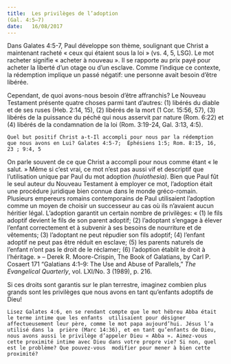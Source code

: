 ```yaml
---
title:  Les privilèges de l’adoption 
(Gal. 4:5–7)
date:   16/08/2017
---
```

Dans Galates 4:5-7, Paul développe son thème, soulignant que Christ a maintenant racheté « ceux qui étaient  sous la loi » (vs. 4, 5, LSG). Le mot racheter signifie « acheter à nouveau ». Il se rapporte au prix payé pour  acheter la liberté d’un otage ou d’un esclave. Comme l’indique ce contexte, la rédemption implique un passé  négatif: une personne avait besoin d’être libérée. 

Cependant, de quoi avons-nous besoin d’être affranchis? Le Nouveau Testament présente quatre choses parmi  tant d’autres: (1) libérés du diable et de ses ruses (Heb. 2:14, 15), (2) libérés de la mort (1 Cor. 15:56, 57), (3) libérés de la puissance du péché qui nous asservit par nature (Rom. 6:22) et (4) libérés de la condamnation de  la loi (Rom. 3:19-24, Gal. 3:13, 4:5). 

`Quel but positif Christ a-t-Il accompli pour nous par la rédemption que nous avons en Lui? Galates 4:5-7;  Éphésiens 1:5; Rom. 8:15, 16, 23 ; 9:4, 5`

On parle souvent de ce que Christ a accompli pour nous comme étant « le salut. » Même si c’est vrai, ce mot  n’est pas aussi vif et descriptif que l’utilisation unique par Paul du mot adoption *(huiothesia)*. Bien que Paul fût  le seul auteur du Nouveau Testament à employer ce mot, l’adoption était une procédure juridique bien connue  dans le monde gréco-romain. Plusieurs empereurs romains contemporains de Paul utilisaient l’adoption comme  un moyen de choisir un successeur au cas où ils n’avaient aucun héritier légal. L’adoption garantit un certain  nombre de privilèges: « (1) le fils adoptif devient le fils de son parent adoptif; (2) l’adoptant s’engage à élever  l’enfant correctement et à subvenir à ses besoins de nourriture et de vêtements; (3) l’adoptant ne peut répudier  son fils adoptif; (4) l’enfant adoptif ne peut pas être réduit en esclave; (5) les parents naturels de l’enfant n’ont  pas le droit de le réclamer; (6) l’adoption établit le droit à l’héritage. » – Derek R. Moore-Crispin, The Book of  Galatians, by Carl P. Cosaert 171 “Galatians 4:1–9: The Use and Abuse of Parallels,” *The Evangelical Quarterly*,  vol. LXI/No. 3 (1989), p. 216. 

Si ces droits sont garantis sur le plan terrestre, imaginez combien plus grands sont les privilèges que nous  avons en tant qu’enfants adoptifs de Dieu! 

`Lisez Galates 4:6, en se rendant compte que le mot hébreu Abba était le terme intime que les enfants  utilisaient pour désigner affectueusement leur père, comme le mot papa aujourd’hui. Jésus l’a utilisé dans la  prière (Marc 14:36), et en tant qu’enfants de Dieu, nous avons aussi le privilège d’appeler Dieu « Abba ». Aimez-vous cette proximité intime avec Dieu dans votre propre vie? Si non, quel est le problème? Que pouvez-vous  modifier pour mener à bien cette proximité?`